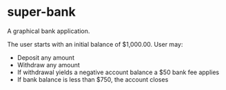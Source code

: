 # super-bank

A graphical bank application.

The user starts with an initial balance of $1,000.00.  User may:
* Deposit any amount
* Withdraw any amount
* If withdrawal yields a negative account balance a $50 bank fee applies
* If bank balance is less than $750, the account closes
